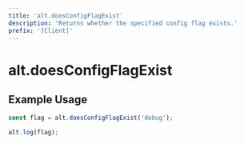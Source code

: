 ```yaml
---
title: 'alt.doesConfigFlagExist'
description: 'Returns whether the specified config flag exists.'
prefix: '[Client]'
---
```


# alt.doesConfigFlagExist

## Example Usage

```js
const flag = alt.doesConfigFlagExist('debug');

alt.log(flag);
```
